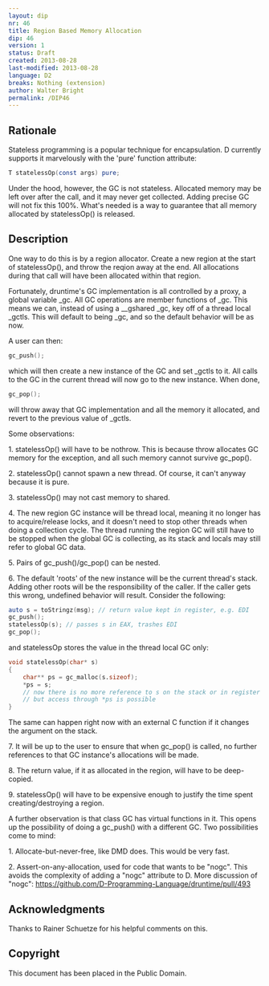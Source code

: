 ```yaml
---
layout: dip
nr: 46
title: Region Based Memory Allocation
dip: 46
version: 1
status: Draft
created: 2013-08-28
last-modified: 2013-08-28
language: D2
breaks: Nothing (extension)
author: Walter Bright
permalink: /DIP46
---
```


Rationale
---------

Stateless programming is a popular technique for encapsulation. D
currently supports it marvelously with the 'pure' function attribute:

```d
T statelessOp(const args) pure;
```

Under the hood, however, the GC is not stateless. Allocated memory may
be left over after the call, and it may never get collected. Adding
precise GC will not fix this 100%. What's needed is a way to guarantee
that all memory allocated by statelessOp() is released.

Description
-----------

One way to do this is by a region allocator. Create a new region at the
start of statelessOp(), and throw the reqion away at the end. All
allocations during that call will have been allocated within that
region.

Fortunately, druntime's GC implementation is all controlled by a proxy,
a global variable \_gc. All GC operations are member functions of \_gc.
This means we can, instead of using a \_\_gshared \_gc, key off of a
thread local \_gctls. This will default to being \_gc, and so the
default behavior will be as now.

A user can then:

```d
gc_push();
```

which will then create a new instance of the GC and set \_gctls to it.
All calls to the GC in the current thread will now go to the new
instance. When done,

```d
gc_pop();
```

will throw away that GC implementation and all the memory it allocated,
and revert to the previous value of \_gctls.

Some observations:

1\. statelessOp() will have to be nothrow. This is because throw
allocates GC memory for the exception, and all such memory cannot
survive gc\_pop().

2\. statelessOp() cannot spawn a new thread. Of course, it can't anyway
because it is pure.

3\. statelessOp() may not cast memory to shared.

4\. The new region GC instance will be thread local, meaning it no longer
has to acquire/release locks, and it doesn't need to stop other threads
when doing a collection cycle. The thread running the region GC will
still have to be stopped when the global GC is collecting, as its stack
and locals may still refer to global GC data.

5\. Pairs of gc\_push()/gc\_pop() can be nested.

6\. The default 'roots' of the new instance will be the current thread's
stack. Adding other roots will be the responsibility of the caller. If
the caller gets this wrong, undefined behavior will result. Consider the
following:

```d
auto s = toStringz(msg); // return value kept in register, e.g. EDI
gc_push();
statelessOp(s); // passes s in EAX, trashes EDI
gc_pop();
```

and statelessOp stores the value in the thread local GC only:

```d
void statelessOp(char* s)
{
    char** ps = gc_malloc(s.sizeof);
    *ps = s;
    // now there is no more reference to s on the stack or in register
    // but access through *ps is possible
}
```

The same can happen right now with an external C function if it changes
the argument on the stack.

7\. It will be up to the user to ensure that when gc\_pop() is called, no
further references to that GC instance's allocations will be made.

8\. The return value, if it as allocated in the region, will have to be
deep-copied.

9\. statelessOp() will have to be expensive enough to justify the time
spent creating/destroying a region.

A further observation is that class GC has virtual functions in it. This
opens up the possibility of doing a gc\_push() with a different GC. Two
possibilities come to mind:

1\. Allocate-but-never-free, like DMD does. This would be very fast.

2\. Assert-on-any-allocation, used for code that wants to be "nogc". This
avoids the complexity of adding a "nogc" attribute to D. More discussion
of "nogc": <https://github.com/D-Programming-Language/druntime/pull/493>

Acknowledgments
---------------

Thanks to Rainer Schuetze for his helpful comments on this.

Copyright
---------

This document has been placed in the Public Domain.
